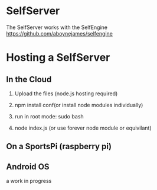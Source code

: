SelfServer
==========

The SelfServer works with the SelfEngine https://github.com/aboynejames/selfengine 


Hosting a SelfServer
============

In the Cloud
--------------------

1. Upload the files (node.js hosting required)

2.   npm install  conf(or install node  modules individually)

3.   run in root mode:  sudo bash

4.    node index.js   (or use  forever node module or equivilant)


On a SportsPi  (raspberry pi)
-------------------------------------------



Android OS
------------------

a work in progress
